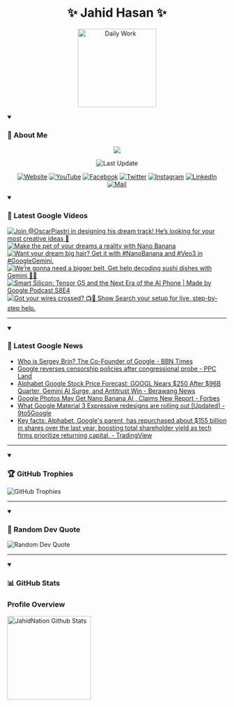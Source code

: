 <h1 align="center">✨ Jahid Hasan ✨</h1>
<p align="center">
  <img alt="Daily Work" height="180px" src="https://i.imgur.com/uhZdH9C.gif" />
</p>
<details open>
 <summary><h3>🌟 About Me</h3></summary>
<p align="center">
  <img src="https://readme-typing-svg.demolab.com/?lines=Even+if+I+fail,;I+have+to+finish,;What+I+started.;&font=Fira%20Code&center=true&width=500&height=50&color=00FF7F&vCenter=true&pause=1000&size=24" />
</p>

<p align="center">
  <img alt="Last Update" title="Last Update" src="https://img.shields.io/github/last-commit/jahidnation/jahidnation?logo=github&label=LAST+UPDATE&color=blueviolet&style=flat-square"/>
</p>

<p align="center">
  <a href="https://jahid.eu.org">
    <img alt="Website" title="Website" src="https://img.shields.io/badge/Website-000000?logo=Google-Chrome&logoColor=white&style=for-the-badge"/></a>
  <a href="https://youtube.com/@jahidnation">
    <img alt="YouTube" title="YouTube Channel" src="https://img.shields.io/badge/YouTube-FF0000?logo=YouTube&logoColor=white&style=for-the-badge"/></a>
  <a href="https://facebook.com/jahidnation">
    <img alt="Facebook" title="Facebook Page" src="https://img.shields.io/badge/Facebook-4267B2?logo=Facebook&logoColor=white&style=for-the-badge"/></a>
  <a href="https://twitter.com/jahidnation">
    <img alt="Twitter" title="Twitter Profile" src="https://img.shields.io/badge/X-000000?logo=x&logoColor=white&style=for-the-badge"/></a>
  <a href="https://instagram.com/jahidnation">
    <img alt="Instagram" title="Instagram Profile" src="https://img.shields.io/badge/Instagram-E4405F?logo=Instagram&logoColor=white&style=for-the-badge"/></a>
  <a href="https://linkedin.com/in/jahidnation">
    <img alt="LinkedIn" title="LinkedIn Profile" src="https://img.shields.io/badge/LinkedIn-0A66C2?logo=LinkedIn&logoColor=white&style=for-the-badge"/></a>
  <a href="https://mail.google.com/?hl=en&tf=cm&fs=1&to=mail@jahid.eu.org">
    <img alt="Mail" title="Mail Me" src="https://img.shields.io/badge/Email-D14836?logo=Gmail&logoColor=white&style=for-the-badge"/></a>
</p>

</details>

<details open>
 <summary><h3>🎥 Latest Google Videos</h3></summary>

<!-- BEGIN VID -->
<a href="https://www.youtube.com/shorts/KL_yUVKmjgY">
  <picture>
    <source media="(prefers-color-scheme: dark)" srcset="https://ytcards.demolab.com/?id=KL_yUVKmjgY&title=Join+%40OscarPiastri+in+designing+his+dream+track%21+He%E2%80%99s+looking+for+your+most+creative+ideas+%F0%9F%91%80&lang=en&timestamp=1758921996&background_color=%230d1117&title_color=%23ffffff&stats_color=%23dedede&max_title_lines=1&width=250&border_radius=5&duration=20">
    <img src="https://ytcards.demolab.com/?id=KL_yUVKmjgY&title=Join+%40OscarPiastri+in+designing+his+dream+track%21+He%E2%80%99s+looking+for+your+most+creative+ideas+%F0%9F%91%80&lang=en&timestamp=1758921996&background_color=%23ffffff&title_color=%2324292f&stats_color=%2357606a&max_title_lines=1&width=250&border_radius=5&duration=20" alt="Join @OscarPiastri in designing his dream track! He’s looking for your most creative ideas 👀" title="Join @OscarPiastri in designing his dream track! He’s looking for your most creative ideas 👀">
  </picture>
</a>
<a href="https://www.youtube.com/watch?v=IcICF_YF_tI">
  <picture>
    <source media="(prefers-color-scheme: dark)" srcset="https://ytcards.demolab.com/?id=IcICF_YF_tI&title=Make+the+pet+of+your+dreams+a+reality+with+Nano+Banana&lang=en&timestamp=1758916004&background_color=%230d1117&title_color=%23ffffff&stats_color=%23dedede&max_title_lines=1&width=250&border_radius=5&duration=13">
    <img src="https://ytcards.demolab.com/?id=IcICF_YF_tI&title=Make+the+pet+of+your+dreams+a+reality+with+Nano+Banana&lang=en&timestamp=1758916004&background_color=%23ffffff&title_color=%2324292f&stats_color=%2357606a&max_title_lines=1&width=250&border_radius=5&duration=13" alt="Make the pet of your dreams a reality with Nano Banana" title="Make the pet of your dreams a reality with Nano Banana">
  </picture>
</a>
<a href="https://www.youtube.com/shorts/4EXuwZFLvjo">
  <picture>
    <source media="(prefers-color-scheme: dark)" srcset="https://ytcards.demolab.com/?id=4EXuwZFLvjo&title=Want+your+dream+big+hair%3F+Get+it+with+%23NanoBanana+and+%23Veo3+in+%23GoogleGemini.&lang=en&timestamp=1758903131&background_color=%230d1117&title_color=%23ffffff&stats_color=%23dedede&max_title_lines=1&width=250&border_radius=5&duration=26">
    <img src="https://ytcards.demolab.com/?id=4EXuwZFLvjo&title=Want+your+dream+big+hair%3F+Get+it+with+%23NanoBanana+and+%23Veo3+in+%23GoogleGemini.&lang=en&timestamp=1758903131&background_color=%23ffffff&title_color=%2324292f&stats_color=%2357606a&max_title_lines=1&width=250&border_radius=5&duration=26" alt="Want your dream big hair? Get it with #NanoBanana and #Veo3 in #GoogleGemini." title="Want your dream big hair? Get it with #NanoBanana and #Veo3 in #GoogleGemini.">
  </picture>
</a>
<a href="https://www.youtube.com/shorts/3ZEPzxqH_M8">
  <picture>
    <source media="(prefers-color-scheme: dark)" srcset="https://ytcards.demolab.com/?id=3ZEPzxqH_M8&title=We%E2%80%99re+gonna+need+a+bigger+belt.+Get+help+decoding+sushi+dishes+with+Gemini+%F0%9F%8D%A3%E2%9C%A8&lang=en&timestamp=1758829682&background_color=%230d1117&title_color=%23ffffff&stats_color=%23dedede&max_title_lines=1&width=250&border_radius=5&duration=36">
    <img src="https://ytcards.demolab.com/?id=3ZEPzxqH_M8&title=We%E2%80%99re+gonna+need+a+bigger+belt.+Get+help+decoding+sushi+dishes+with+Gemini+%F0%9F%8D%A3%E2%9C%A8&lang=en&timestamp=1758829682&background_color=%23ffffff&title_color=%2324292f&stats_color=%2357606a&max_title_lines=1&width=250&border_radius=5&duration=36" alt="We’re gonna need a bigger belt. Get help decoding sushi dishes with Gemini 🍣✨" title="We’re gonna need a bigger belt. Get help decoding sushi dishes with Gemini 🍣✨">
  </picture>
</a>
<a href="https://www.youtube.com/watch?v=d89VluY2AMA">
  <picture>
    <source media="(prefers-color-scheme: dark)" srcset="https://ytcards.demolab.com/?id=d89VluY2AMA&title=Smart+Silicon%3A+Tensor+G5+and+the+Next+Era+of+the+AI+Phone+%7C+Made+by+Google+Podcast+S8E4&lang=en&timestamp=1758740926&background_color=%230d1117&title_color=%23ffffff&stats_color=%23dedede&max_title_lines=1&width=250&border_radius=5&duration=1926">
    <img src="https://ytcards.demolab.com/?id=d89VluY2AMA&title=Smart+Silicon%3A+Tensor+G5+and+the+Next+Era+of+the+AI+Phone+%7C+Made+by+Google+Podcast+S8E4&lang=en&timestamp=1758740926&background_color=%23ffffff&title_color=%2324292f&stats_color=%2357606a&max_title_lines=1&width=250&border_radius=5&duration=1926" alt="Smart Silicon: Tensor G5 and the Next Era of the AI Phone | Made by Google Podcast S8E4" title="Smart Silicon: Tensor G5 and the Next Era of the AI Phone | Made by Google Podcast S8E4">
  </picture>
</a>
<a href="https://www.youtube.com/shorts/dnlsORNx60Q">
  <picture>
    <source media="(prefers-color-scheme: dark)" srcset="https://ytcards.demolab.com/?id=dnlsORNx60Q&title=Got+your+wires+crossed%3F+%F0%9F%93%BA%F0%9F%A4%B7+Show+Search+your+setup+for+live%2C+step-by-step+help.&lang=en&timestamp=1758734140&background_color=%230d1117&title_color=%23ffffff&stats_color=%23dedede&max_title_lines=1&width=250&border_radius=5&duration=25">
    <img src="https://ytcards.demolab.com/?id=dnlsORNx60Q&title=Got+your+wires+crossed%3F+%F0%9F%93%BA%F0%9F%A4%B7+Show+Search+your+setup+for+live%2C+step-by-step+help.&lang=en&timestamp=1758734140&background_color=%23ffffff&title_color=%2324292f&stats_color=%2357606a&max_title_lines=1&width=250&border_radius=5&duration=25" alt="Got your wires crossed? 📺🤷 Show Search your setup for live, step-by-step help." title="Got your wires crossed? 📺🤷 Show Search your setup for live, step-by-step help.">
  </picture>
</a>
<!-- END VID -->

---

</details>

<details open>
 <summary><h3>📝 Latest Google News</h3></summary>

<!-- BLOG-POST-LIST:START -->
- [Who is Sergey Brin? The Co-Founder of Google - BBN Times](https://news.google.com/rss/articles/CBMihgFBVV95cUxNUmlCY1BUWjRzd0Vic0h2ZFFtRkVfRms4Z21GcW1ZY0N5NFo1eGd0VzRoTkpVS2hUUUlXdzBibl9RS0ZDMEdISkN1QkZNLVNBRUREMUdTeW9tN0xVMzQ4MEJuVHRldGlPRmhWQldQRDRjR1JCYTJmZXoybXRmWmh0d2Z0UlJ6UQ?oc=5)
- [Google reverses censorship policies after congressional probe - PPC Land](https://news.google.com/rss/articles/CBMihgFBVV95cUxPSDlLcE1CcXllOE9pUlVUeW9rcmdtdFVXVGhieXMwaVJ5NFdCZFhOTXlTVjgwQ04xMFZxbEFCNHloSjM0OUVaV29TM3RMVEpiQlpJS2MyNjJEdHdaZzRrNzN1WmgtSHRDTjdBSm5XVjhkbUFvc01zZEtkZExBZ2pvdWVVUF8tZw?oc=5)
- [Alphabet Google Stock Price Forecast: GOOGL Nears $250 After $96B Quarter, Gemini AI Surge, and Antitrust Win - Berawang News](https://news.google.com/rss/articles/CBMi3wFBVV95cUxQV1Z2NmNURFZ3ZlQ1S3JfVlZ2dUtYWUtoZzA0UnAwNEdwSkE1Tl9xdmhmLUlVeGhVMWJtZWI1Qm1HX1dBeXRjUTNlaXVMcXJ2RnV5cFdaa0QybXJZZTdmSFdNOGpLNUhHV1dfWVREMVEzaDdxaElYTE90QTEtdWg0Y0o0dTQzb3ZMbG45VkN2dzRZcXVZZjdvMUJENTJZdkxsYW9JdzBGYnp1R08xT1VzREs1VU00VHQyMXg2LTA3UFBFWjFQUHhqQUNua2U4ZkhYdVlMbXlXaDZEaWxsb1lR?oc=5)
- [Google Photos May Get Nano Banana AI , Claims New Report - Forbes](https://news.google.com/rss/articles/CBMirAFBVV95cUxPNWFjOVNZOVVOdGRCSTVWUklWZ2FUaFVJSHF0aEkzUjhEWjFaVGlDM2dWUy1yYXdZaktBdzhjMHFaMzc5U2xNeHRoR0dMVEo3Mk52MEh4NXA3N2ZYOHJpRnAtQnplLTJCV0tSTHdUZDI5ZGI1ZHF1Z0NKdHVtM1BwUlVPelMxTG1yNTBET0dWQlhRNGUtMEVvR3FRcndCSFkxSFZuWGNPWVZfdG1E?oc=5)
- [What Google Material 3 Expressive redesigns are rolling out [Updated] - 9to5Google](https://news.google.com/rss/articles/CBMifEFVX3lxTE9uQXJCX3JubmlTaVBKYjdUNm41a21KWGwwWjZEYWk3TFZDdXZRcU1qLXlVSVpmUkhLUmtXUHZoTlJHOFdzcFJCVU95VV9xVGRTTnRuVUJDMTVFdjNiRzV1R0ZWSGNybXZNT1ROaDNSU2JUVURTUnl2d1pVMEw?oc=5)
- [Key facts: Alphabet, Google&#39;s parent, has repurchased about $155 billion in shares over the last year, boosting total shareholder yield as tech firms prioritize returning capital. - TradingView](https://news.google.com/rss/articles/CBMi1gJBVV95cUxNZEE0blVDQVk3bXdrTDBJMmVkbWF2ZlY5dXUtN1lzbUQ3MHp6SG9SM1FORlJjaWI1RC14U0J2TEVaaWRWZ3J4bXBLa05oLTlIVF9nN1UwZGlDcXQ4VHh4bWtYRXlSb1pTaThhY2ZnNW1qSUpuMkxfZmZUQWNpcG1zeUp4cHBia1NFWjZnLUhNZkFxVnpldk5zUE1wdW9KU2ItQjd0ZzNzb2lQMkhodk0zVmtxc0U5cWFkZF8wMjhvWEhLc2dhaWU2R3d2Ykg2YlhBOEJvencwdWJidHAtWlRJa2FfdWFFNWdIOFJiWi1HX3FqS2JUQXdtcThkOWQxOVpZVmJ1dDFVQkZrcHRSbE9NVFN6ZHhaN0hlOGtVREdWdFZKZVFWRlAyMDVyN0lhWFpnbEFUVHlvX3BleW5oU0pvY09WaXpaUU4wSG1VZFpWeEJFQmIxWGc?oc=5)
<!-- BLOG-POST-LIST:END -->

---

</details>

<details open>
 <summary><h3>🏆 GitHub Trophies</h3></summary>

<img alt="GitHub Trophies" title="GitHub Trophies" src="https://github-profile-trophy.vercel.app/?username=jahidnation&column=8&theme=gruvbox&no-frame=true"/>

---

</details>

<details open>
 <summary><h3>💬 Random Dev Quote</h3></summary>

<img alt="Random Dev Quote" title="Random Dev Quote" src="https://quotes-github-readme.vercel.app/api?type=horizontal&theme=radical"/>

---

</details>

<details open> 
  <summary><h3>📊 GitHub Stats</h3></summary>

  <h3>Profile Overview</h3>
  <p>
  <img alt="JahidNation Github Stats" src="https://denvercoder1-github-readme-stats.vercel.app/api/?username=jahidnation&show_icons=true&include_all_commits=true&count_private=true&theme=react&hide_border=true&bg_color=1F222E&title_color=F85D7F&icon_color=F8D866" height="192px"/>
  </p>



